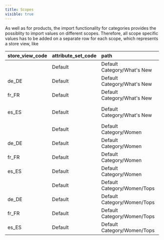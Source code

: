 ```yaml
---
title: Scopes
visible: true
---
```


As well as for products, the import functionality for categories provides the possiblity to import values on different scopes. Therefore, all scope specific values has to be added on a separate row for each scope, which represents a store view, like

| store_view_code | attribute_set_code | path                              | name             | url_key          | ...     |
|:----------------|:-------------------|:----------------------------------|:-----------------|:-----------------|:--------|
|                 | Default            | Default Category/What's New       | What's New       | whats-new        |         |
| de_DE           | Default            | Default Category/What's New       | Was ist neu      | was-ist-neu      |         |
| fr_FR           | Default            | Default Category/What's New       | Quoi de neuf     | quoi-de-neuf     |         |
| es_ES           | Default            | Default Category/What's New       | Qué hay de nuevo | que-hay-de-nuevo |         |
|                 | Default            | Default Category/Women            | Women            | women            |         |
| de_DE           | Default            | Default Category/Women            | Frauen           | frauen           |         |
| fr_FR           | Default            | Default Category/Women            | Dames            | dames            |         |
| es_ES           | Default            | Default Category/Women            | Mujeres          | mujeres          |         |
|                 | Default            | Default Category/Women/Tops       | Tops             | tops-women       |         |
| de_DE           | Default            | Default Category/Women/Tops       | Oberteile        | oberteile-frauen |         |
| fr_FR           | Default            | Default Category/Women/Tops       | Toupie           | toupie-dames     |         |
| es_ES           | Default            | Default Category/Women/Tops       | Cima             | cima-mujeres     |         |